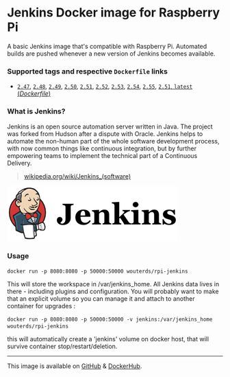 # Jenkins Docker image for Raspberry Pi

A basic Jenkins image that's compatible with Raspberry Pi. Automated builds are pushed whenever a new version of Jenkins becomes available.

### Supported tags and respective `Dockerfile` links

- [`2.47`](https://github.com/wouterds/rpi-jenkins/tree/2.47/Dockerfile), [`2.48`](https://github.com/wouterds/rpi-jenkins/tree/2.48/Dockerfile), [`2.49`](https://github.com/wouterds/rpi-jenkins/tree/2.49/Dockerfile), [`2.50`](https://github.com/wouterds/rpi-jenkins/tree/2.50/Dockerfile), [`2.51`](https://github.com/wouterds/rpi-jenkins/tree/2.51/Dockerfile), [`2.52`](https://github.com/wouterds/rpi-jenkins/tree/2.52/Dockerfile), [`2.53`](https://github.com/wouterds/rpi-jenkins/tree/2.53/Dockerfile), [`2.54`](https://github.com/wouterds/rpi-jenkins/tree/2.54/Dockerfile), [`2.55`](https://github.com/wouterds/rpi-jenkins/tree/2.55/Dockerfile), [`2.51`, `latest` (*Dockerfile*)](https://github.com/wouterds/rpi-jenkins/tree/2.51/Dockerfile)

### What is Jenkins?

Jenkins is an open source automation server written in Java. The project was forked from Hudson after a dispute with Oracle. Jenkins helps to automate the non-human part of the whole software development process, with now common things like continuous integration, but by further empowering teams to implement the technical part of a Continuous Delivery.

> [wikipedia.org/wiki/Jenkins_(software)](http://en.wikipedia.org/wiki/Jenkins_(software))

![logo](https://raw.githubusercontent.com/docker-library/docs/3ab4dafb41dd0e959ff9322b3c50af2519af6d85/jenkins/logo.png)

### Usage

```
docker run -p 8080:8080 -p 50000:50000 wouterds/rpi-jenkins
```

This will store the workspace in /var/jenkins_home. All Jenkins data lives in there - including plugins and configuration.
You will probably want to make that an explicit volume so you can manage it and attach to another container for upgrades :

```
docker run -p 8080:8080 -p 50000:50000 -v jenkins:/var/jenkins_home wouterds/rpi-jenkins
```

this will automatically create a 'jenkins' volume on docker host, that will survive container stop/restart/deletion.

---

This image is available on [GitHub](https://github.com/wouterds/rpi-jenkins) & [DockerHub](https://hub.docker.com/r/wouterds/rpi-jenkins).
